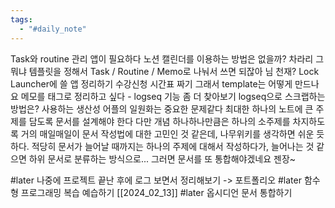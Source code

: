 ```yaml
---
tags:
  - "#daily_note"
---
```

Task와 routine 관리 앱이 필요하다 노션 캘린더를 이용하는 방법은 없을까? 
차라리 그 뭐냐 템플릿을 정해서 Task / Routine / Memo로 나눠서 쓰면 되잖아 님 천재?
Lock Launcher에 쓸 앱 정리하기
수강신청 시간표 짜기
그래서 template는 어떻게 만드나요
메모를 태그로 정리하고 싶다 - logseq 기능 좀 더 찾아보기
logseq으로 스크랩하는 방법은?
사용하는 생산성 어플의 일원화는 중요한 문제같다
최대한 하나의 노트에 큰 주제를 담도록 문서를 설계해야 한다
	다만 개념 하나하나만큼은 하나의 소주제를 차지하도록
거의 매일매일이 문서 작성법에 대한 고민인 것 같은데, 나무위키를 생각하면 쉬운 듯 하다. 적당히 문서가 늘어날 때까지는 하나의 주제에 대해서 작성하다가, 늘어나는 것 같으면 하위 문서로 분류하는 방식으로...
그러면 문서를 또 통합해야겠네요 젠장~

#later 나중에 프로젝트 끝난 후에 로그 보면서 정리해보기 -> 포트폴리오
#later 함수형 프로그래밍 복습 예습하기 [[2024_02_13]]
#later 옵시디언 문서 통합하기